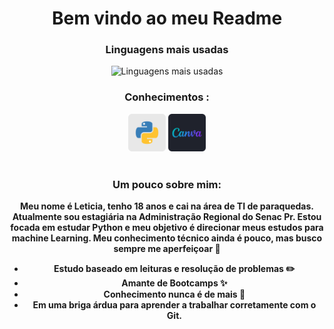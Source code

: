 <!DOCTYPE html PUBLIC "-//W3C//DTD XHTML 1.0 Transitional//EN" "http://www.w3.org/TR/xhtml1/DTD/xhtml1-transitional.dtd">
<html lang="pt-br">
<head>
    <meta name="description" content="Read me Leticia Costa">
  <meta name="keywords" content="Python,machine learning,estudand, desenvolvimento">  
</head>
<body>
  <header>
    <h1> Bem vindo ao meu Readme </h1>
              <div style="text-align: center; margin-top: 20px;">
          <h3>Linguagens mais usadas</h3>
          <img src="https://github-readme-stats.vercel.app/api/top-langs/?username=Le-Costa&layout=compact" alt="Linguagens mais usadas" />
        </div>
    <h3><b> Conhecimentos :</h3>
      <div align="center">
      <img alt="Python" height="60" width="Width" src="https://github.com/gui-bus/TechIcons/blob/main/Light/Python.svg">
      <img alt="Canva" height="60" width="Width" src="https://github.com/gui-bus/TechIcons/blob/main/Dark/Canva.svg">
</div>
      <br> 
    <h3> Um pouco sobre mim:  </h3>
    <p> Meu nome é Leticia, tenho 18 anos e cai na área de TI de paraquedas.<br>Atualmente sou estagiária na Administração Regional do Senac Pr.
 Estou focada em estudar Python e meu objetivo é direcionar meus estudos para machine Learning. Meu conhecimento técnico ainda é pouco, mas busco sempre me aperfeiçoar &#128170; </p>
    <ul>
      <li>Estudo baseado em leituras e resolução de problemas 	&#9999;&#65039; </li>
      <li> Amante de Bootcamps 	&#10024; </li>
      <li>Conhecimento nunca é de mais  &#128214; </li>
      <li> Em uma briga árdua para aprender a trabalhar corretamente com o Git. </li>
    </ul>
      

      
    
                      
  </header>








  
</body>

</html>
